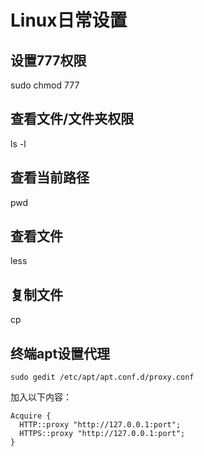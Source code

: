 # Linux日常设置

## 设置777权限

sudo chmod 777  <filepath>

## 查看文件/文件夹权限

ls -l

## 查看当前路径

pwd

## 查看文件

less <filename>

## 复制文件

cp  <filename>  <destination path>

## 终端apt设置代理

`sudo gedit /etc/apt/apt.conf.d/proxy.conf`

加入以下内容：

```
Acquire {
  HTTP::proxy "http://127.0.0.1:port";
  HTTPS::proxy "http://127.0.0.1:port";
}
```



